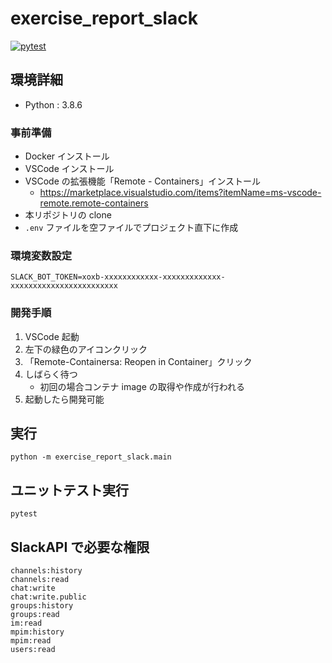 # exercise_report_slack

[![pytest](https://github.com/yamap55/exercise_report_slack/workflows/pytest/badge.svg?branch=master)](https://github.com/yamap55/exercise_report_slack/actions?query=workflow%3Apytest)

## 環境詳細

- Python : 3.8.6

### 事前準備

- Docker インストール
- VSCode インストール
- VSCode の拡張機能「Remote - Containers」インストール
  - https://marketplace.visualstudio.com/items?itemName=ms-vscode-remote.remote-containers
- 本リポジトリの clone
- `.env` ファイルを空ファイルでプロジェクト直下に作成

### 環境変数設定

```
SLACK_BOT_TOKEN=xoxb-xxxxxxxxxxxx-xxxxxxxxxxxxx-xxxxxxxxxxxxxxxxxxxxxxxx
```

### 開発手順

1. VSCode 起動
2. 左下の緑色のアイコンクリック
3. 「Remote-Containersa: Reopen in Container」クリック
4. しばらく待つ
   - 初回の場合コンテナ image の取得や作成が行われる
5. 起動したら開発可能

## 実行

```
python -m exercise_report_slack.main
```

## ユニットテスト実行

```
pytest
```

## SlackAPI で必要な権限

```
channels:history
channels:read
chat:write
chat:write.public
groups:history
groups:read
im:read
mpim:history
mpim:read
users:read
```
